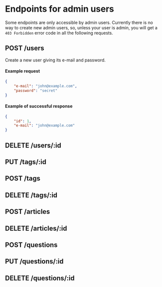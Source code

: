 # Endpoints for admin users

Some endpoints are only accessible by admin users. Currently there is no way to create new admin users, so, unless your user is admin, you will get a `403 Forbidden` error code in all the following requests.

## POST /users

Create a new user giving its e-mail and password.

#### Example request

```json
{
    "e-mail": "john@example.com",
    "password": "secret"
}
```

#### Example of successful response

```json
{
    "id": 1,
    "e-mail": "john@example.com"
}
```


## DELETE /users/:id
## PUT /tags/:id
## POST /tags
## DELETE /tags/:id
## POST /articles
## DELETE /articles/:id
## POST /questions
## PUT /questions/:id
## DELETE /questions/:id
